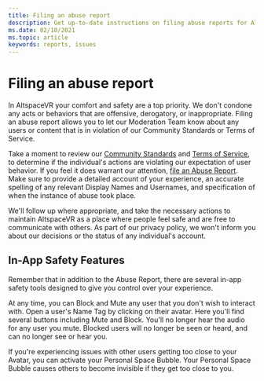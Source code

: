 ```yaml
---
title: Filing an abuse report
description: Get up-to-date instructions on filing abuse reports for AltspaceVR.
ms.date: 02/10/2021
ms.topic: article
keywords: reports, issues
---
```


# Filing an abuse report

In AltspaceVR your comfort and safety are a top priority. We don't condone any acts or behaviors that are offensive, derogatory, or inappropriate. Filing an abuse report allows you to let our Moderation Team know about any users or content that is in violation of our Community Standards or Terms of Service.

Take a moment to review our [Community Standards](community-standards.md) and [Terms of Service](https://altvr.com/terms-of-service/#:~:text=1%20Consideration.%20AltVR%20currently%20provides%20free%20access%20to,...%205%20Eligibility.%20...%206%20Additional%20Terms.%20), to determine if the individual's actions are violating our expectation of user behavior. If you feel it does warrant our attention, [file an Abuse Report](https://help.altvr.com/hc/requests/new?ticket_form_id=360000032154). Make sure to provide a detailed account of your experience, an accurate spelling of any relevant Display Names and Usernames, and specification of when the instance of abuse took place. 

We'll follow up where appropriate, and take the necessary actions to maintain AltspaceVR as a place where people feel safe and are free to communicate with others. As part of our privacy policy, we won't inform you about our decisions or the status of any individual's account.

## In-App Safety Features

Remember that in addition to the Abuse Report, there are several in-app safety tools designed to give you control over your experience. 

At any time, you can Block and Mute any user that you don't wish to interact with. Open a user's Name Tag by clicking on their avatar. Here you'll find several buttons including Mute and Block. You'll no longer hear the audio for any user you mute. Blocked users will no longer be seen or heard, and can no longer see or hear you. 

If you're experiencing issues with other users getting too close to your Avatar, you can activate your Personal Space Bubble. Your Personal Space Bubble causes others to become invisible if they get too close to you. 